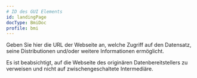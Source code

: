 ```yaml
---
# ID des GUI Elements
id: landingPage
docType: BmiDoc
profile: bmi
---
```


Geben Sie hier die URL der Webseite an, welche Zugriff auf den Datensatz, seine Distributionen und/oder weitere Informationen ermöglicht.

Es ist beabsichtigt, auf die Webseite des originären Datenbereitstellers zu verweisen und nicht auf zwischengeschaltete Intermediäre.
